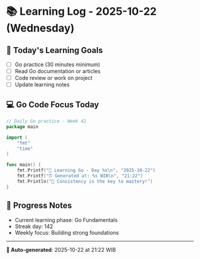 # 📚 Learning Log - 2025-10-22 (Wednesday)

## 🎯 Today's Learning Goals
- [ ] Go practice (30 minutes minimum)
- [ ] Read Go documentation or articles
- [ ] Code review or work on project
- [ ] Update learning notes

## 💻 Go Code Focus Today
```go
// Daily Go practice - Week 42
package main

import (
    "fmt"
    "time"
)

func main() {
    fmt.Printf("🚀 Learning Go - Day %s\n", "2025-10-22")
    fmt.Printf("⏰ Generated at: %s WIB\n", "21:22")
    fmt.Println("💪 Consistency is the key to mastery!")
}
```

## 🌟 Progress Notes
- Current learning phase: Go Fundamentals
- Streak day: 142
- Weekly focus: Building strong foundations

---
**🤖 Auto-generated**: 2025-10-22 at 21:22 WIB
